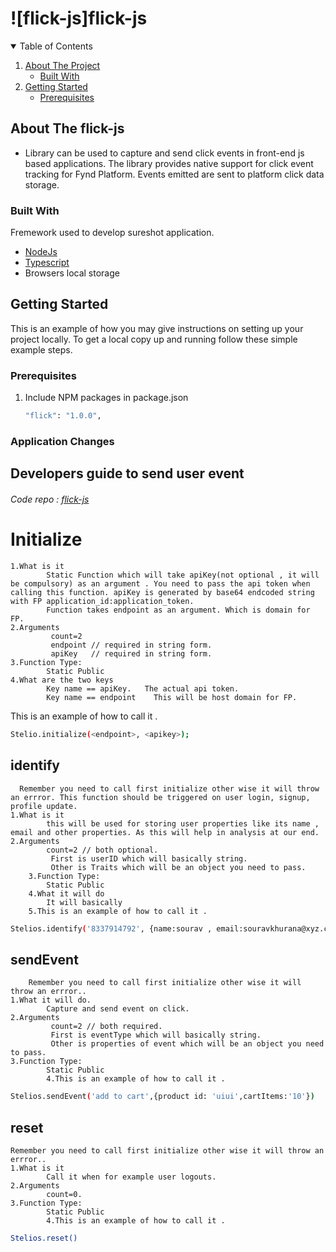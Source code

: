 # ![flick-js]flick-js


<!-- TABLE OF CONTENTS -->
<details open="open">
  <summary>Table of Contents</summary>
  <ol>
    <li>
      <a href="#about-the-project">About The Project</a>
      <ul>
        <li><a href="#built-with">Built With</a></li>
      </ul>
    </li>
    <li>
      <a href="#getting-started">Getting Started</a>
      <ul>
        <li><a href="#prerequisites">Prerequisites</a>
        </li>
      </ul>
    </li>
  </ol>
</details>



## About The flick-js
* Library can be used to capture and send click events in front-end js based applications. The library provides native support for click event tracking for Fynd Platform. Events emitted are sent to platform click data storage.

### Built With
Fremework used to develop sureshot application.
* [NodeJs](https://nodejs.org/en/docs/)
* [Typescript](https://typescript.org/en/docs/)
* Browsers local storage

## Getting Started

This is an example of how you may give instructions on setting up your project locally.
To get a local copy up and running follow these simple example steps.


### Prerequisites

1. Include NPM packages in package.json
   ```sh
   "flick": "1.0.0",
   ```


### Application Changes 

<a name="developer-guide"> </a>
## Developers guide to send user event
###### Code repo : [flick-js](https://github.com/gofynd/flick-js.git)
   
# Initialize
    1.What is it 
            Static Function which will take apiKey(not optional , it will be compulsory) as an argument . You need to pass the api token when calling this function. apiKey is generated by base64 endcoded string with FP application_id:application_token. 
            Function takes endpoint as an argument. Which is domain for FP.
    2.Arguments
             count=2
             endpoint // required in string form.
             apiKey   // required in string form.
    3.Function Type: 
            Static Public        
    4.What are the two keys 
            Key name == apiKey.   The actual api token.
            Key name == endpoint    This will be host domain for FP. 
 
This is an example of how to call it .
  ```sh
 Stelio.initialize(<endpoint>, <apikey>);
  ```
        

## identify 
      Remember you need to call first initialize other wise it will throw an errror. This function should be triggered on user login, signup, profile update.
    1.What is it
            this will be used for storing user properties like its name , email and other properties. As this will help in analysis at our end. 
    2.Arguments
            count=2 // both optional.
             First is userID which will basically string.   
             Other is Traits which will be an object you need to pass.     
        3.Function Type: 
            Static Public     
        4.What it will do 
            It will basically 
        5.This is an example of how to call it .
  ```sh
 Stelios.identify('8337914792', {name:sourav , email:souravkhurana@xyz.com})
  ```
           

## sendEvent
        Remember you need to call first initialize other wise it will throw an errror..
    1.What it will do.
            Capture and send event on click.
    2.Arguments
             count=2 // both required.
             First is eventType which will basically string.   
             Other is properties of event which will be an object you need to pass.     
    3.Function Type: 
            Static Public  
            4.This is an example of how to call it .
  ```sh
 Stelios.sendEvent('add to cart',{product id: 'uiui',cartItems:'10'})
  ```     

## reset
    Remember you need to call first initialize other wise it will throw an errror..
    1.What is it
            Call it when for example user logouts.
    2.Arguments
            count=0.
    3.Function Type: 
            Static Public  
            4.This is an example of how to call it .
  ```sh
Stelios.reset()
  ```               


